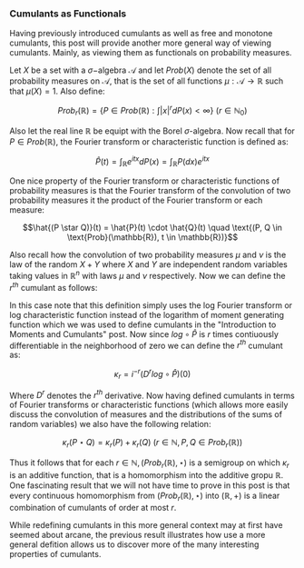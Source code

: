 ### Cumulants as Functionals




Having previously introduced cumulants as well as free and monotone cumulants, this post will provide another more general way of viewing cumulants. Mainly, as viewing them as functionals on probability measures.

Let $X$ be a set with a $\sigma-$algebra $\mathcal{A}$ and let $Prob(X)$ denote the set of all probability measures on $\mathcal{A}$, that is the set of all functions $\mu : \mathcal{A} \rightarrow \mathbb{R}$ such that $\mu(X) = 1$. Also define:

$$Prob_r(\mathbb{R}) = \{ P \in Prob(\mathbb{R}) : \int |x|^r dP(x) < \infty \} \text{   } (r \in \mathbb{N}_0)$$


Also let the real line $\mathbb{R}$ be equipt with the Borel $\sigma$-algebra.  Now recall that for $P \in Prob(\mathbb{R})$, the Fourier transform or characteristic function is defined as: 

$$\hat{P}(t) = \int_\mathbb{R} e^{itx} dP(x) = \int_\mathbb{R} P(dx)e^{itx}$$

One nice property of the Fourier transform or characteristic functions of probability measures is that the Fourier transform of the convolution of two probability measures it the product of the Fourier transform or each measure:

$$\hat{(P \star Q)}(t) = \hat{P}(t) \cdot \hat{Q}(t) \quad \text{(P, Q \in \text{Prob}(\mathbb{R}), t \in \mathbb{R})}$$

Also recall how the convolution of two probability measures $\mu$ and $\nu$ is the law of the random $X + Y$ where $X$ and $Y$ are independent random variables taking values in $\mathbb{R}^n$ with laws $\mu$ and $\nu$ respectively. Now we can define the $r^{th}$ cumulant as follows: 


In this case note that this definition simply uses the log Fourier transform or log characteristic function instead of the logarithm of moment generating function which we was used to define cumulants in the "Introduction to Moments and Cumulants" post. Now since $log \circ \hat{P}$ is $r$ times contiuously differentiable in the neighborhood of zero we can define the $r^{th}$ cumulant as:

$$\kappa_r = i^{-r}(D^r log \circ \hat{P})(0)$$ 


Where $D^r$ denotes the $r^{th}$ derivative. Now having defined cumulants in terms of Fourier transforms or characteristic functions (which allows more easily discuss the convolution of measures and the distributions of the sums of random variables) we also have the following relation: 

$$\kappa_r(P \star Q) = \kappa_r(P) + \kappa_r(Q) \text{   } (r \in \mathbb{N}, P, Q \in Prob_r(\mathbb{R}))$$

Thus it follows that for each $r \in \mathbb{N}, (Prob_r(\mathbb{R}), \star)$ is a semigroup on which $\kappa_r$ is an additive function, that is a homomorphism into the additive gropu $\mathbb{R}$. One fascinating result that we will not have time to prove in this post is that every continuous homomorphism from $(Prob_r(\mathbb{R}), \star)$ into $(\mathbb{R}, +)$ is a linear combination of cumulants of order at most $r$. 

While redefining cumulants in this more general context may at first have seemed about arcane, the previous result illustrates how use a more general defition allows us to discover more of the many interesting properties of cumulants. 


























